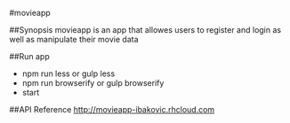 #movieapp

##Synopsis
movieapp is an app that allowes users to register and login
as well as manipulate their movie data

##Run app

- npm run less or gulp less
- npm run browserify or gulp browserify
- start

##API Reference
http://movieapp-ibakovic.rhcloud.com
